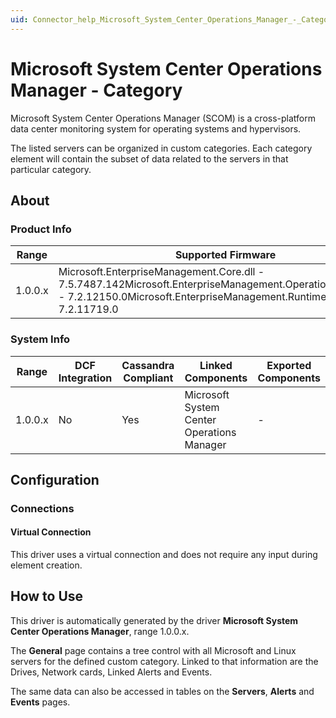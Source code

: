 ```yaml
---
uid: Connector_help_Microsoft_System_Center_Operations_Manager_-_Category
---
```


# Microsoft System Center Operations Manager - Category

Microsoft System Center Operations Manager (SCOM) is a cross-platform data center monitoring system for operating systems and hypervisors.

The listed servers can be organized in custom categories. Each category element will contain the subset of data related to the servers in that particular category.

## About

### Product Info

| **Range** | **Supported Firmware**                                                                                                                                                           |
|-----------|----------------------------------------------------------------------------------------------------------------------------------------------------------------------------------|
| 1.0.0.x   | Microsoft.EnterpriseManagement.Core.dll - 7.5.7487.142Microsoft.EnterpriseManagement.OperationsManager.dll - 7.2.12150.0Microsoft.EnterpriseManagement.Runtime.dll - 7.2.11719.0 |

### System Info

| **Range** | **DCF Integration** | **Cassandra Compliant** | **Linked Components**                      | **Exported Components** |
|-----------|---------------------|-------------------------|--------------------------------------------|-------------------------|
| 1.0.0.x   | No                  | Yes                     | Microsoft System Center Operations Manager | \-                      |

## Configuration

### Connections

#### Virtual Connection

This driver uses a virtual connection and does not require any input during element creation.

## How to Use

This driver is automatically generated by the driver **Microsoft System Center Operations Manager**, range 1.0.0.x.

The **General** page contains a tree control with all Microsoft and Linux servers for the defined custom category. Linked to that information are the Drives, Network cards, Linked Alerts and Events.

The same data can also be accessed in tables on the **Servers**, **Alerts** and **Events** pages.
